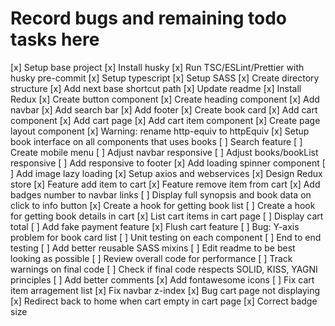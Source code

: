 # Record bugs and remaining todo tasks here

[x] Setup base project
[x] Install husky
[x] Run TSC/ESLint/Prettier with husky pre-commit
[x] Setup typescript
[x] Setup SASS
[x] Create directory structure
[x] Add next base shortcut path
[x] Update readme
[x] Install Redux
[x] Create button component
[x] Create heading component
[x] Add navbar
[x] Add search bar
[x] Add footer
[x] Create book card
[x] Add cart component
[x] Add cart page
[x] Add cart item component
[x] Create page layout component
[x] Warning: rename  http-equiv to httpEquiv
[x] Setup book interface on all components that uses books
[ ] Search feature
[ ] Create mobile menu
[ ] Adjust navbar responsive
[ ] Adjust books/bookList responsive
[ ] Add responsive to footer
[x] Add loading spinner component
[ ] Add image lazy loading
[x] Setup axios and webservices
[x] Design Redux store
[x] Feature add item to cart
[x] Feature remove item from cart
[x] Add badges number to navbar links
[ ] Display full synopsis and book data on click to info button
[x] Create a hook for getting book list
[ ] Create a hook for getting book details in cart
[x] List cart items in cart page
[ ] Display cart total
[ ] Add fake payment feature
[x] Flush cart feature
[ ] Bug: Y-axis problem for book card list
[ ] Unit testing on each component
[ ] End to end testing
[ ] Add better reusable SASS mixins
[ ] Edit readme to be best looking as possible
[ ] Review overall code for performance
[ ] Track warnings on final code
[ ] Check if final code respects SOLID, KISS, YAGNI principles
[ ] Add better comments
[x] Add fontawesome icons
[ ] Fix cart item arragement list
[x] Fix navbar z-index
[x] Bug cart page not displaying
[x] Redirect back to home when cart empty in cart page
[x] Correct badge size
